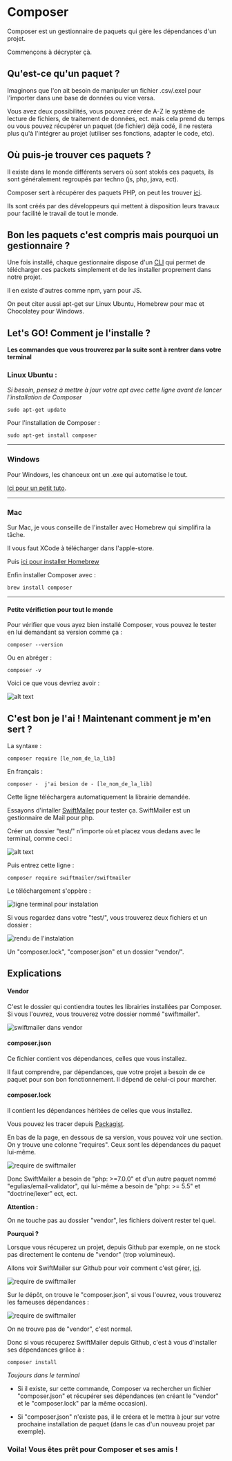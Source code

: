# Composer

Composer est un gestionnaire de paquets qui gère les dépendances d'un projet.

Commençons à décrypter çà.

## Qu'est-ce qu'un paquet ?

Imaginons que l'on ait besoin de manipuler un fichier .csv/.exel pour l'importer dans une base de données ou vice versa.

Vous avez deux possibilités, vous pouvez créer de A-Z le système de lecture de fichiers, de traitement de données, ect. mais cela prend du temps ou vous pouvez récupérer un paquet (de fichier) déjà codé, il ne restera plus qu'à l'intégrer au projet (utiliser ses fonctions, adapter le code, etc).

## Où puis-je trouver ces paquets ?

Il existe dans le monde différents servers où sont stokés ces paquets, ils sont généralement regroupés par techno (js, php, java, ect).

Composer sert à récupérer des paquets PHP, on peut les trouver [ici](https://packagist.org/explore/).

Ils sont créés par des développeurs qui mettent à disposition leurs travaux pour facilité le travail de tout le monde.

## Bon les paquets c'est compris mais pourquoi un gestionnaire ?

Une fois installé, chaque gestionnaire dispose d'un [CLI](https://fr.wikipedia.org/wiki/Interface_en_ligne_de_commande) qui permet de télécharger ces packets simplement et de les installer proprement dans notre projet.

Il en existe d'autres comme npm, yarn pour JS.

On peut citer aussi apt-get sur Linux Ubuntu, Homebrew pour mac et Chocolatey pour Windows.

## Let's GO! Comment je l'installe ?

**Les commandes que vous trouverez par la suite sont à rentrer dans votre terminal** 

### Linux Ubuntu :

*Si besoin, pensez à mettre à jour votre apt avec cette ligne avant de lancer l'installation de Composer*

```
sudo apt-get update
```
Pour l'installation de Composer :

```
sudo apt-get install composer
```
---

### Windows

Pour Windows, les chanceux ont un .exe qui automatise le tout. 

[Ici pour un petit tuto](http://webdevzoom.com/how-to-install-composer-on-windows/).

---

### Mac

Sur Mac, je vous conseille de l'installer avec Homebrew qui simplifira la tâche.

Il vous faut XCode à télécharger dans l'apple-store.

Puis [ici pour installer Homebrew](https://brew.sh/index_fr)

Enfin installer Composer avec :

```
brew install composer
```
---

#### Petite vérifiction pour tout le monde

Pour vérifier que vous ayez bien installé Composer, vous pouvez le tester en lui demandant sa version comme ça :

```
composer --version
```

Ou en abréger :

```
composer -v
```

Voici ce que vous devriez avoir :

![alt text](assets/composer.png)

## C'est bon je l'ai ! Maintenant comment je m'en sert ?

La syntaxe :

```
composer require [le_nom_de_la_lib]
```

En français : 

```
composer -  j'ai besion de - [le_nom_de_la_lib]
```


Cette ligne téléchargera automatiquement la librairie demandée.

Essayons d'intaller [SwiftMailer](https://packagist.org/packages/swiftmailer/swiftmailer) pour tester ça. SwiftMailer est un gestionnaire de Mail pour php.

Créer un dossier "test/" n'importe où et placez vous dedans avec le terminal, comme ceci : 

![alt text](assets/test.png)

Puis entrez cette ligne :

```
composer require swiftmailer/swiftmailer
```

Le téléchargement s'oppère : 

![ligne terminal pour instalation](assets/install_swiftmailer.png)

Si vous regardez dans votre "test/", vous trouverez deux fichiers et un dossier :

![rendu de l'instalation](assets/install.png)

Un "composer.lock", "composer.json" et un dossier "vendor/".


## Explications

#### Vendor

C'est le dossier qui contiendra toutes les librairies installées par Composer. Si vous l'ouvrez, vous trouverez votre dossier nommé "swiftmailer".

![swiftmailer dans vendor](assets/swiftmailer.png)

#### composer.json

Ce fichier contient vos dépendances, celles que vous installez.

Il faut comprendre, par dépendances, que votre projet a besoin de ce paquet pour son bon fonctionnement. Il dépend de celui-ci pour marcher.

#### composer.lock

Il contient les dépendances héritées de celles que vous installez.

Vous pouvez les tracer depuis [Packagist](https://packagist.org/packages/swiftmailer/swiftmailer).

En bas de la page, en dessous de sa version, vous pouvez voir une section. On y trouve une colonne "requires". Ceux sont les dépendances du paquet lui-même.

![require de swiftmailer](assets/requires.png)

Donc SwiftMailer a besoin de "php: >=7.0.0" et d'un autre paquet nommé "egulias/email-validator", qui lui-même a besoin
de "php: >= 5.5" et "doctrine/lexer" ect, ect.

**Attention :**

On ne touche pas au dossier "vendor", les fichiers doivent rester tel quel.

**Pourquoi ?**

Lorsque vous récuperez un projet, depuis Github par exemple, on ne stock pas directement le contenu de "vendor" (trop volumineux).

Allons voir SwiftMailer sur Github pour voir comment c'est gérer, [ici](https://github.com/swiftmailer/swiftmailer).

![require de swiftmailer](assets/swiftmailerGit.png)

Sur le dépôt, on trouve le "composer.json", si vous l'ouvrez, vous trouverez les fameuses dépendances :

![require de swiftmailer](assets/require_git.png)

On ne trouve pas de "vendor", c'est normal.

Donc si vous récuperez SwiftMailer depuis Github, c'est à vous d'installer ses dépendances grâce à :

```
composer install
```
*Toujours dans le terminal*


- Si il existe, sur cette commande, Composer va rechercher un fichier "composer.json" et récupérer ses dépendances (en créant le "vendor" et le "composer.lock" par la même occasion).

- Si "composer.json" n'existe pas, il le créera et le mettra à jour sur votre prochaine installation de paquet (dans le cas d'un nouveau projet par exemple).



### Voila! Vous êtes prêt pour Composer et ses amis !
